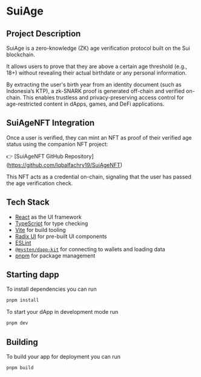 # SuiAge
## Project Description
SuiAge is a zero-knowledge (ZK) age verification protocol built on the Sui blockchain.

It allows users to prove that they are above a certain age threshold (e.g., 18+) without revealing their actual birthdate or any personal information.

By extracting the user's birth year from an identity document (such as Indonesia’s KTP), a zk-SNARK proof is generated off-chain and verified on-chain. This enables trustless and privacy-preserving access control for age-restricted content in dApps, games, and DeFi applications.

## SuiAgeNFT Integration

Once a user is verified, they can mint an NFT as proof of their verified age status using the companion NFT project:

👉 [SuiAgeNFT GitHub Repository] (https://github.com/Iqbalfachry19/SuiAgeNFT)

This NFT acts as a credential on-chain, signaling that the user has passed the age verification check.
## Tech Stack
- [React](https://react.dev/) as the UI framework
- [TypeScript](https://www.typescriptlang.org/) for type checking
- [Vite](https://vitejs.dev/) for build tooling
- [Radix UI](https://www.radix-ui.com/) for pre-built UI components
- [ESLint](https://eslint.org/)
- [`@mysten/dapp-kit`](https://sdk.mystenlabs.com/dapp-kit) for connecting to
  wallets and loading data
- [pnpm](https://pnpm.io/) for package management

## Starting dapp

To install dependencies you can run

```bash
pnpm install
```

To start your dApp in development mode run

```bash
pnpm dev
```

## Building

To build your app for deployment you can run

```bash
pnpm build
```

